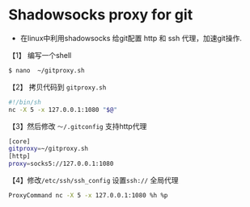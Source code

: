 # Shadowsocks proxy for git
-  在linux中利用shadowsocks 给git配置 http 和 ssh 代理，加速git操作. 

【1】 编写一个shell

```sh
$ nano  ~/gitproxy.sh
```
【2】 拷贝代码到 ``` gitproxy.sh ```

```sh
#!/bin/sh 
nc -X 5 -x 127.0.0.1:1080 "$@"
```
【3】然后修改 ``` ～/.gitconfig ``` 支持http代理

```sh
[core]
gitproxy=~/gitproxy.sh
[http]
proxy=socks5://127.0.0.1:1080
```
【4】修改``` /etc/ssh/ssh_config ``` 设置``` ssh:// ``` 全局代理

```sh
ProxyCommand nc -X 5 -x 127.0.0.1:1080 %h %p
```
